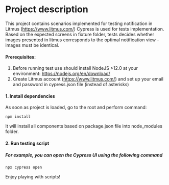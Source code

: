 # Project description
This project contains scenarios implemented for testing notification in Litmus (https://www.litmus.com/)
Cypress is used for tests implementation.
Based on the expected screens in fixture folder, tests decides whether images presented in litmus corresponds to the optimal notification view - images must be identical.


#### Prerequisites:
1. Before running test use should install NodeJS >12.0 at your environment: https://nodejs.org/en/download/
2. Create Litmus account (https://www.litmus.com/) and set up your email and password in cypress.json file (instead of asterisks)

#### 1. Install dependencies
As soon as project is loaded, go to the root and perform command:
```
npm install
```
It will install all components based on package.json file into node_modules folder.
#### 2. Run testing script 
##### For example, you can open the Cypress UI using the following command

```
npx cypress open
```

Enjoy playing with scripts!



